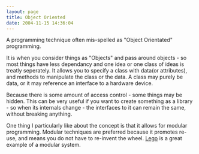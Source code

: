 ```yaml
---
layout: page
title: Object Oriented
date: 2004-11-15 14:36:04
---
```

<p>A programming technique often mis-spelled as "Object Orientated" programming.
</p>
<p>It is when you consider things as "Objects" and pass around objects - so most things have less dependancy and one idea or one class of ideas is treatly seperately.  It allows you to specify a class with data(or attributes), and methods to manipulate the class or the data.  A class may purely be data, or it may reference an interface to a hardware device.
</p>
<p>Because there is some amount of access control - some things may be hidden.  This can be very useful if you want to create something as a library - so when its internals change - the interfaces to it can remain the same, without breaking anything.
</p>
<p>One thing I particularly like about the concept is that it allows for modular programming.  Modular techniques are preferred because it promotes re-use, and means you do not have to re-invent the wheel.  <a href="/wiki/lego.html" title="The best known construction toy">Lego</a> is a great example of a modular system.
</p>
